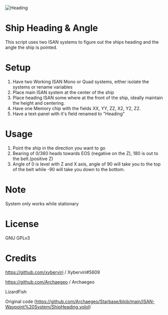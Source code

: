 ![Heading](https://github.com/xyberviri/Starbase/blob/main/YOLO/Heading/Heading.jpg)

# Ship Heading & Angle
This script uses two ISAN systems to figure out the ships heading and the angle the ship is pointed.


# Setup
1. Have two Working ISAN Mono or Quad systems, either isolate the systems or rename variables  
2. Place main ISAN system at the center of the ship
3. Place heading ISAN some where at the front of the ship, ideally maintain the height and centering.
4. Have one Memory chip with the fields XX, YY, ZZ, X2, Y2, Z2. 
5. Have a text-panel with it's field renamed to "Heading"

# Usage
1. Point the ship in the direction you want to go
2. Bearing of 0/360 heads towards EOS (negative on the Z), 180 is out to the belt.(positive Z)
3. Angle of 0 is level with Z and X axis, angle of 90 will take you to the top of the belt while -90 will take you down to the bottom. 

# Note 
System only works while stationary

# License
GNU GPLv3

# Credits
https://github.com/xyberviri / Xyberviri#5609

https://github.com/Archaegeo / Archaegeo

LizardFish

Original code (https://github.com/Archaegeo/Starbase/blob/main/ISAN-Waypoint%20System/ShipHeading.yolol)
